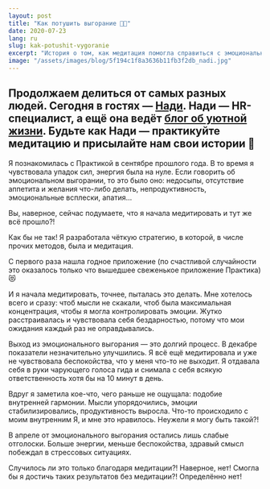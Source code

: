```yaml
---
layout: post
title: "Как потушить выгорание 👩‍🚒"
date: 2020-07-23
lang: ru
slug: kak-potushit-vygoranie
excerpt: "История о том, как медитация помогла справиться с эмоциональным выгоранием."
image: "/assets/images/blog/5f194c1f8a3636b11fb3f2db_nadi.jpg"
---
```



Продолжаем делиться от самых разных людей. Сегодня в гостях — [Нади](https://instagram.com/nadi_in_life). Нади — HR-специалист, а ещё она ведёт [блог об уютной жизни](https://instagram.com/nadi_in_life). Будьте как Нади — практикуйте медитацию и присылайте нам свои истории 🤗
------------------------------
Я познакомилась с Практикой в сентябре прошлого года. В то время я чувствовала упадок сил, энергия была на нуле. Если говорить об эмоциональном выгорании, то это было оно: недосыпы, отсутствие аппетита и желания что-либо делать, непродуктивность, эмоциональные всплески, апатия…

Вы, наверное, сейчас подумаете, что я начала медитировать и тут же всё прошло?!

Как бы не так! Я разработала чёткую стратегию, в которой, в числе прочих методов, была и медитация.

С первого раза нашла годное приложение (по счастливой случайности это оказалось только что вышедшее свеженькое приложение Практика)😻

И я начала медитировать, точнее, пыталась это делать. Мне хотелось всего и сразу: чтоб мысли не скакали, чтоб была максимальная концентрация, чтобы я могла контролировать эмоции. Жутко расстраивалась и чувствовала себя бездарностью, потому что мои ожидания каждый раз не оправдывались.

Выход из эмоционального выгорания — это долгий процесс. В декабре показатели незначительно улучшились. Я всё ещё медитировала и уже не чувствовала беспокойства, что у меня что-то не выходит. Я отдавала себя в руки чарующего голоса гида и снимала с себя всякую ответственность хотя бы на 10 минут в день.

Вдруг я заметила кое-что, чего раньше не ощущала: подобие внутренней гармонии. Мысли упорядочились, эмоции стабилизировались, продуктивность выросла. Что-то происходило с моим внутренним Я, и мне это нравилось. Неужели я могу быть такой?! 

В апреле от эмоционального выгорания остались лишь слабые отголоски. Больше энергии, меньше беспокойства, здравый смысл побеждал в стрессовых ситуациях.

Случилось ли это только благодаря медитации?! Наверное, нет! Смогла бы я достичь таких результатов без медитации?! Определённо нет!
